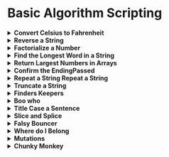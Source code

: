 # Basic Algorithm Scripting

<details><summary><b>Convert Celsius to Fahrenheit</b></summary>
<p>

The algorithm to convert from Celsius to Fahrenheit is the temperature in Celsius times 9/5, plus 32.

You are given a variable celsius representing a temperature in Celsius. Use the variable fahrenheit already defined and assign it the Fahrenheit temperature equivalent to the given Celsius temperature. Use the algorithm mentioned above to help convert the Celsius temperature to Fahrenheit.

### Base Code

```js
function convertToF(celsius) {
    let fahrenheit;
    return fahrenheit;
}

convertToF(30);
```

<details><summary><b>Solution</b></summary>
<p>
    
```js
function convertToF(celsius) {
  return celsius * 9 / 5 + 32;
}
```
</p>
</details>

---

</p>
</details>

<details><summary><b>Reverse a String</b></summary>
<p>

Reverse the provided string.

You may need to turn the string into an array before you can reverse it.

Your result must be a string.

### Base Code

```js
function reverseString(str) {
    return str;
}

reverseString('hello');
```

<details><summary><b>Solution</b></summary>
<p>
    
```js
function reverseString(str) {
    return str.split('').reverse().join('');
}
```
</p>
</details>

---

</p>
</details>

<details><summary><b>Factorialize a Number</b></summary>
<p>

Return the factorial of the provided integer.

If the integer is represented with the letter n, a factorial is the product of all positive integers less than or equal to n.

Factorials are often represented with the shorthand notation n!

For example: 5! = 1 _ 2 _ 3 _ 4 _ 5 = 120

Only integers greater than or equal to zero will be supplied to the function.

### Base Code

```js
function factorialize(num) {
    return num;
}

factorialize(5);
```

<details><summary><b>Solution</b></summary>
<p>
    
```js
function factorialize(num) {
    let result = 1;
    while(num > 1) result *= num--;
    return result;
}
```
</p>
</details>

---

</p>
</details>

<details><summary><b>Find the Longest Word in a String</b></summary>
<p>

Return the length of the longest word in the provided sentence.

Your response should be a number.

### Base Code

```js
function findLongestWordLength(str) {
    return str.length;
}

findLongestWordLength('The quick brown fox jumped over the lazy dog');
```

<details><summary><b>Solution</b></summary>
<p>
    
```js
function findLongestWordLength(str) {
    return str.split(' ').reduce((a, e) => {
      return e.length > a ? e.length : a;
    }, 0);
}
```
</p>
</details>

---

</p>
</details>

<details><summary><b>Return Largest Numbers in Arrays</b></summary>
<p>

Return an array consisting of the largest number from each provided sub-array. For simplicity, the provided array will contain exactly 4 sub-arrays.

Remember, you can iterate through an array with a simple for loop, and access each member with array syntax arr[i].

### Base Code

```js
function largestOfFour(arr) {
    return arr;
}

largestOfFour([
    [4, 5, 1, 3],
    [13, 27, 18, 26],
    [32, 35, 37, 39],
    [1000, 1001, 857, 1],
]);
```

<details><summary><b>Solution</b></summary>
<p>
    
```js
function largestOfFour(arr) {
    return arr.reduce((a, e) => {
      a.push(Math.max(...e));
      return a;
    }, [])
}
```
</p>
</details>

---

</p>
</details>

<details><summary><b>Confirm the EndingPassed</b></summary>
<p>

Check if a string (first argument, str) ends with the given target string (second argument, target).

This challenge can be solved with the .endsWith() method, which was introduced in ES2015. But for the purpose of this challenge, we would like you to use one of the JavaScript substring methods instead.

### Base Code

```js
function confirmEnding(str, target) {
    return str;
}

confirmEnding('Bastian', 'n');
```

<details><summary><b>Solution</b></summary>
<p>
    
```js
function confirmEnding(str, target) {
    return str.slice(str.length - target.length, str.length) === target;
}
```
</p>
</details>

---

</p>
</details>

<details><summary><b>Repeat a String Repeat a String</b></summary>
<p>

Repeat a given string str (first argument) for num times (second argument). Return an empty string if num is not a positive number. For the purpose of this challenge, do not use the built-in .repeat() method.

### Base Code

```js
function repeatStringNumTimes(str, num) {
    return str;
}

repeatStringNumTimes('abc', 3);
```

<details><summary><b>Solution</b></summary>
<p>
    
```js
function repeatStringNumTimes(str, num) {
    let result = '';
    while(num-- > 0) result += str;
    return result;
}
```
</p>
</details>

---

</p>
</details>

<details><summary><b>Truncate a String</b></summary>
<p>

Truncate a string (first argument) if it is longer than the given maximum string length (second argument). Return the truncated string with a ... ending.

### Base Code

```js
function truncateString(str, num) {
    return str;
}

truncateString('A-tisket a-tasket A green and yellow basket', 8);
```

<details><summary><b>Solution</b></summary>
<p>
    
```js
function truncateString(str, num) {
    return num < str.length ? str.slice(0, num) + "..." : str;
}
```
</p>
</details>

---

</p>
</details>

<details><summary><b>Finders Keepers</b></summary>
<p>

Create a function that looks through an array arr and returns the first element in it that passes a 'truth test'. This means that given an element x, the 'truth test' is passed if func(x) is true. If no element passes the test, return undefined.

### Base Code

```js
function findElement(arr, func) {
    let num = 0;
    return num;
}

findElement([1, 2, 3, 4], (num) => num % 2 === 0);
```

<details><summary><b>Solution</b></summary>
<p>
    
```js
function findElement(arr, func) {
    return arr.reduce((a, e) => {
        return a === undefined ? func(e) ? e : undefined : a;
    }, undefined)
}
```
</p>
</details>

---

</p>
</details>

<details><summary><b>Boo who</b></summary>
<p>

Check if a value is classified as a boolean primitive. Return true or false.

Boolean primitives are true and false.

### Base Code

```js
function booWho(bool) {
    return bool;
}

booWho(null);
```

<details><summary><b>Solution</b></summary>
<p>
    
```js
function booWho(bool) {
    return bool === true || bool === false ? true : false;
}
```
</p>
</details>

---

</p>
</details>

<details><summary><b>Title Case a Sentence</b></summary>
<p>

Return the provided string with the first letter of each word capitalized. Make sure the rest of the word is in lower case.

For the purpose of this exercise, you should also capitalize connecting words like "the" and "of".

### Base Code

```js
function titleCase(str) {
    return str;
}

titleCase("I'm a little tea pot");
```

<details><summary><b>Solution</b></summary>
<p>
    
```js
function titleCase(str) {
    return str.toLowerCase().split(' ').map((e) => {
      return e.replace(e.charAt(0), e.charAt(0).toUpperCase())
    }).join(' ');
}
```
</p>
</details>

---

</p>
</details>

<details><summary><b>Slice and Splice</b></summary>
<p>

You are given two arrays and an index.

Copy each element of the first array into the second array, in order.

Begin inserting elements at index n of the second array.

Return the resulting array. The input arrays should remain the same after the function runs.

### Base Code

```js
function frankenSplice(arr1, arr2, n) {
    return arr2;
}

frankenSplice([1, 2, 3], [4, 5, 6], 1);
```

<details><summary><b>Solution</b></summary>
<p>
    
```js
function frankenSplice(arr1, arr2, n) {
    let result = arr2.slice();
    result.splice(n, 0, ...arr1);
    return result
}
```
</p>
</details>

---

</p>
</details>

<details><summary><b>Falsy Bouncer</b></summary>
<p>

Remove all falsy values from an array.

Falsy values in JavaScript are false, null, 0, "", undefined, and NaN.

Hint: Try converting each value to a Boolean.

### Base Code

```js
function bouncer(arr) {
    return arr;
}

bouncer([7, 'ate', '', false, 9]);
```

<details><summary><b>Solution</b></summary>
<p>
    
```js
function bouncer(arr) {
    return arr.filter(Boolean);
}
```
</p>
</details>

---

</p>
</details>

<details><summary><b>Where do I Belong</b></summary>
<p>

Return the lowest index at which a value (second argument) should be inserted into an array (first argument) once it has been sorted. The returned value should be a number.

For example, getIndexToIns([1,2,3,4], 1.5) should return 1 because it is greater than 1 (index 0), but less than 2 (index 1).

Likewise, getIndexToIns([20,3,5], 19) should return 2 because once the array has been sorted it will look like [3,5,20] and 19 is less than 20 (index 2) and greater than 5 (index 1).

### Base Code

```js
function getIndexToIns(arr, num) {
    return num;
}

getIndexToIns([40, 60], 50);
```

<details><summary><b>Solution</b></summary>
<p>
    
```js
function getIndexToIns(arr, num) {
    arr.sort((a, b) => a - b);
    let i;
    for(i = 0; i < arr.length; i++){
        if(arr[i] >= num) return i;
    }
    return i;
}
```
</p>
</details>

---

</p>
</details>

<details><summary><b>Mutations</b></summary>
<p>

Return true if the string in the first element of the array contains all of the letters of the string in the second element of the array.

For example, ["hello", "Hello"], should return true because all of the letters in the second string are present in the first, ignoring case.

The arguments ["hello", "hey"] should return false because the string "hello" does not contain a "y".

Lastly, ["Alien", "line"], should return true because all of the letters in "line" are present in "Alien".

### Base Code

```js
function mutation(arr) {
    return arr;
}

mutation(['hello', 'hey']);
```

<details><summary><b>Solution</b></summary>
<p>
    
```js
function mutation(arr) {
    return arr[1]
      .toLowerCase()
      .split('')
      .every((e) => arr[0].toLowerCase().indexOf(e) != -1);
}
```
</p>
</details>

---

</p>
</details>

<details><summary><b>Chunky Monkey</b></summary>
<p>

Write a function that splits an array (first argument) into groups the length of size (second argument) and returns them as a two-dimensional array.

### Base Code

```js
function chunkArrayInGroups(arr, size) {
    return arr;
}

chunkArrayInGroups(['a', 'b', 'c', 'd'], 2);
```

<details><summary><b>Solution</b></summary>
<p>
    
```js
function chunkArrayInGroups(arr, size) {
    let result = []
    while(arr.length){
        result.push(arr.splice(0, size));
    }
    return result;
}
```
</p>
</details>

</p>
</details>

